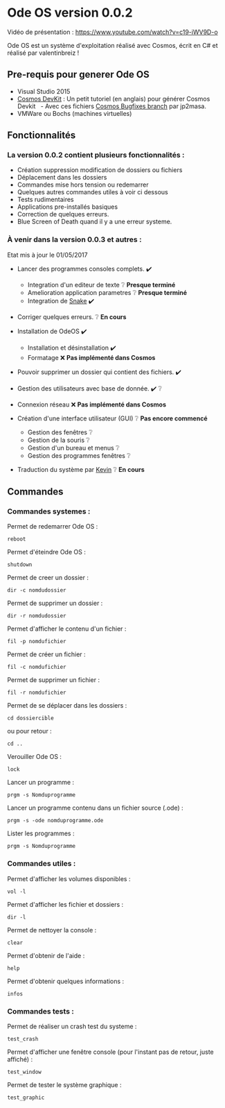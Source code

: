 # Ode OS version 0.0.2
Vidéo de présentation : https://www.youtube.com/watch?v=c19-iWV9D-o

Ode OS est un système d'exploitation réalisé avec Cosmos, écrit en C# et réalisé par valentinbreiz !

## Pre-requis pour generer Ode OS

* Visual Studio 2015
* [Cosmos DevKit](https://github.com/CosmosOS/Cosmos/wiki/Devkit) : Un petit tutoriel (en anglais) pour générer Cosmos Devkit
   - Avec ces fichiers [Cosmos Bugfixes branch](https://github.com/jp2masa/Cosmos/tree/Bugfixes) par jp2masa.
* VMWare ou Bochs (machines virtuelles)


## Fonctionnalités
### La version 0.0.2 contient plusieurs fonctionnalités :
* Création suppression modification de dossiers ou fichiers
* Déplacement dans les dossiers
* Commandes mise hors tension ou redemarrer
* Quelques autres commandes utiles à voir ci dessous
* Tests rudimentaires
* Applications pre-installés basiques
* Correction de quelques erreurs.
* Blue Screen of Death quand il y a une erreur systeme.

### À venir dans la version 0.0.3 et autres :
Etat mis à jour le 01/05/2017

* Lancer des programmes consoles complets.                        :heavy_check_mark:
  - Integration d'un editeur de texte                             :grey_question: **Presque terminé**
  - Amelioration application parametres                           :grey_question: **Presque terminé**
  - Integration de [Snake](https://github.com/bartashevich/Snake) :heavy_check_mark:

* Corriger quelques erreurs.                                      :grey_question: **En cours**
* Installation de OdeOS                                           :heavy_check_mark:
  - Installation et désinstallation                               :heavy_check_mark:
  - Formatage                                                     :x: **Pas implémenté dans Cosmos**
* Pouvoir supprimer un dossier qui contient des fichiers.         :heavy_check_mark:
* Gestion des utilisateurs avec base de donnée.                   :heavy_check_mark: :grey_question:
* Connexion réseau                                                :x: **Pas implémenté dans Cosmos**
* Création d'une interface utilisateur (GUI)                      :grey_question: **Pas encore commencé**
  - Gestion des fenêtres                                          :grey_question:
  - Gestion de la souris                                          :grey_question:
  - Gestion d'un bureau et menus                                  :grey_question:
  - Gestion des programmes fenêtres                               :grey_question:
* Traduction du système par [Kevin](https://github.com/TheCool1James) :grey_question: **En cours**

## Commandes

### Commandes systemes :

Permet de redemarrer Ode OS :
```
reboot
```
Permet d'éteindre Ode OS :
```
shutdown
```
Permet de creer un dossier :
```
dir -c nomdudossier
```
Permet de supprimer un dossier :
```
dir -r nomdudossier
```
Permet d'afficher le contenu d'un fichier :
```
fil -p nomdufichier
```
Permet de créer un fichier :
```
fil -c nomdufichier
```
Permet de supprimer un fichier :
```
fil -r nomdufichier
```
Permet de se déplacer dans les dossiers :
```
cd dossiercible
```
ou pour retour :
```
cd ..
```
Verouiller Ode OS :
```
lock
```
Lancer un programme :
```
prgm -s Nomduprogramme
```
Lancer un programme contenu dans un fichier source (.ode) :
```
prgm -s -ode nomduprogramme.ode
```
Lister les programmes :
```
prgm -s Nomduprogramme
```
### Commandes utiles :

Permet d'afficher les volumes disponibles :
```
vol -l
```
Permet d'afficher les fichier et dossiers :
```
dir -l
```
Permet de nettoyer la console :
```
clear
```
Permet d'obtenir de l'aide :
```
help
```
Permet d'obtenir quelques informations :
```
infos
```

### Commandes tests :
Permet de réaliser un crash test du systeme :
```
test_crash
```
Permet d'afficher une fenêtre console (pour l'instant pas de retour, juste affiché) :
```
test_window
```
Permet de tester le système graphique :
```
test_graphic
```
